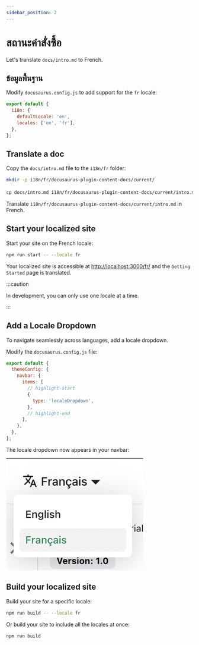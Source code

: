 ```yaml
---
sidebar_position: 2
---
```


# สถานะคำสั่งซื้อ

Let's translate `docs/intro.md` to French.

## ข้อมูลพื้นฐาน

Modify `docusaurus.config.js` to add support for the `fr` locale:

```js title="docusaurus.config.js"
export default {
  i18n: {
    defaultLocale: 'en',
    locales: ['en', 'fr'],
  },
};
```

## Translate a doc

Copy the `docs/intro.md` file to the `i18n/fr` folder:

```bash
mkdir -p i18n/fr/docusaurus-plugin-content-docs/current/

cp docs/intro.md i18n/fr/docusaurus-plugin-content-docs/current/intro.md
```

Translate `i18n/fr/docusaurus-plugin-content-docs/current/intro.md` in French.

## Start your localized site

Start your site on the French locale:

```bash
npm run start -- --locale fr
```

Your localized site is accessible at [http://localhost:3000/fr/](http://localhost:3000/fr/) and the `Getting Started` page is translated.

:::caution

In development, you can only use one locale at a time.

:::

## Add a Locale Dropdown

To navigate seamlessly across languages, add a locale dropdown.

Modify the `docusaurus.config.js` file:

```js title="docusaurus.config.js"
export default {
  themeConfig: {
    navbar: {
      items: [
        // highlight-start
        {
          type: 'localeDropdown',
        },
        // highlight-end
      ],
    },
  },
};
```

The locale dropdown now appears in your navbar:

![Locale Dropdown](./img/localeDropdown.png)

## Build your localized site

Build your site for a specific locale:

```bash
npm run build -- --locale fr
```

Or build your site to include all the locales at once:

```bash
npm run build
```
